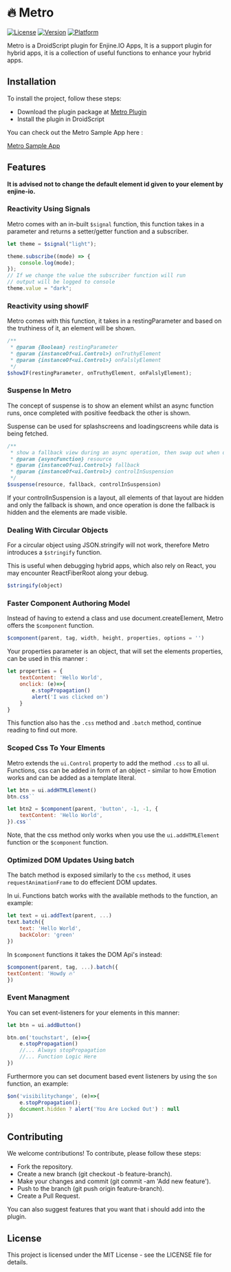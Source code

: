 # 🔥 Metro

[![License](https://img.shields.io/badge/license-MIT-blue.svg)](LICENSE)
[![Version](https://img.shields.io/badge/version-0.0.4-brightgreen.svg)](CHANGELOG.md)
[![Platform](https://img.shields.io/badge/platform-Android-blue.svg)](https://developer.android.com/)

Metro is a DroidScript plugin for Enjine.IO Apps, It is a support plugin for hybrid apps, it is a collection of useful functions to enhance your hybrid apps.

## Installation

To install the project, follow these steps:

- Download the plugin package at [Metro Plugin](https://ds.justplayer.de/projects/metro)
- Install the plugin in DroidScript

You can check out the Metro Sample App here :

[Metro Sample App](https://ds.justplayer.de/projects/metro-app)

## Features

**It is advised not to change the default element id given to your element by enjine-io.**

### Reactivity Using Signals

Metro comes with an in-built `$signal` function, this function takes in a parameter and returns a setter/getter function and a subscriber.

```javascript
let theme = $signal("light");

theme.subscribe((mode) => {
    console.log(mode);
});
// If we change the value the subscriber function will run
// output will be logged to console
theme.value = "dark";
```

### Reactivity using showIF

Metro comes with this function, it takes in a restingParameter and based on the truthiness of it, an element will be shown.

```javascript
/**
 * @param {Boolean} restingParameter
 * @param {instanceOf<ui.Control>} onTruthyElement
 * @param {instanceOf<ui.Control>} onFalslyElement
 */
$showIF(restingParameter, onTruthyElement, onFalslyElement);
```

### Suspense In Metro

The concept of suspense is to show an element whilst an async function runs, once completed with positive feedback the other is shown.

Suspense can be used for splashscreens and loadingscreens while data is being fetched.

```javascript
/**
 * show a fallback view during an async operation, then swap out when done.
 * @param {asyncFunction} resource 
 * @param {instanceOf<ui.Control>} fallback 
 * @param {instanceOf<ui.Control>} controlInSuspension 
 */
$suspense(resource, fallback, controlInSuspension)
```

If your controlInSuspension is a layout, all elements of that layout are hidden and only the fallback is shown, and once operation is done the fallback is hidden and the elements are made visible.

### Dealing With Circular Objects

For a circular object using JSON.stringify will not work, therefore Metro introduces a `$stringify` function.

This is useful when debugging hybrid apps, which also rely on React, you may encounter ReactFiberRoot along your debug.

```javascript
$stringify(object)
```

### Faster Component Authoring Model

Instead of having to extend a class and use document.createElement, Metro offers the `$component` function.

```javascript
$component(parent, tag, width, height, properties, options = '')
```

Your properties parameter is an object, that will set the elements properties, can be used in this manner :

```javascript
let properties = {
    textContent: 'Hello World',
    onclick: (e)=>{
        e.stopPropagation()
        alert('I was clicked on')
    }
}
```

This function also has the `.css` method and `.batch` method, continue reading to find out more.

### Scoped Css To Your Elments

Metro extends the `ui.Control` property to add the method `.css` to all ui. Functions, css can be added in form of an object - similar to how Emotion works and can be added as a template literal.

```javascript
let btn = ui.addHTMLElement()
btn.css``

let btn2 = $component(parent, 'button', -1, -1, {
    textContent: 'Hello World',
}).css``
```

Note, that the css method only works when you use the `ui.addHTMLElement` function or the `$component` function.

### Optimized DOM Updates Using batch

The batch method is exposed similarly to the `css` method, it uses `requestAnimationFrame` to do effecient DOM updates.

In ui. Functions batch works with the available methods to the function, an example:

```javascript
let text = ui.addText(parent, ...)
text.batch({
    text: 'Hello World',
    backColor: 'green'
})
```

In `$component` functions it takes the DOM Api's instead:

```javascript
$component(parent, tag, ...).batch({
textContent: 'Howdy 🔥'
})
```

### Event Managment

You can set event-listeners for your elements in this manner:

```javascript
let btn = ui.addButton()

btn.on('touchstart', (e)=>{
    e.stopPropagation()
    //... Always stopPropagation
    //... Function Logic Here
})
```

Furthermore you can set document based event listeners by using the `$on` function, an example:

```javascript
$on('visibilitychange', (e)=>{
    e.stopPropagation();
    document.hidden ? alert('You Are Locked Out') : null
})
```

## Contributing

We welcome contributions! To contribute, please follow these steps:

- Fork the repository.
- Create a new branch (git checkout -b feature-branch).
- Make your changes and commit (git commit -am 'Add new feature').
- Push to the branch (git push origin feature-branch).
- Create a Pull Request.

You can also suggest features that you want that i should add into the plugin.

## License

This project is licensed under the MIT License - see the LICENSE file for details.
